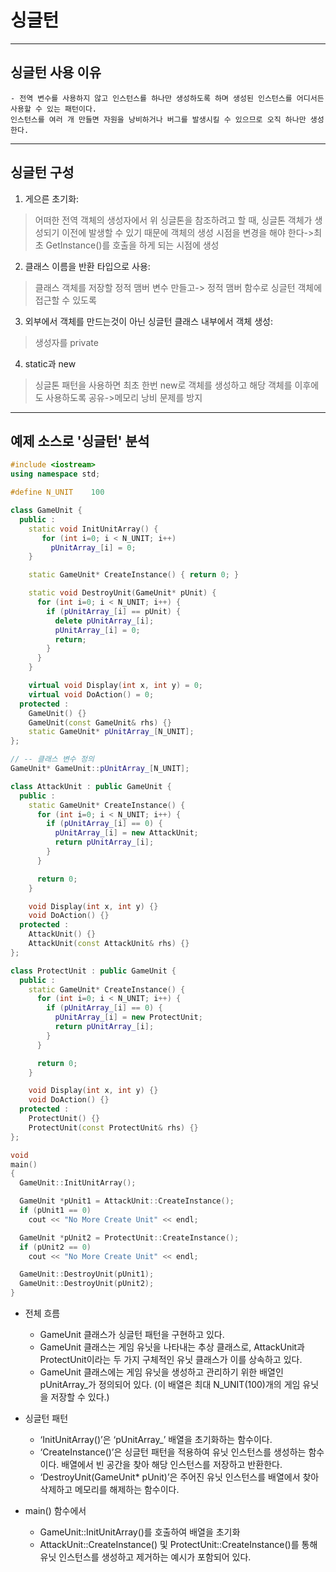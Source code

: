 # 싱글턴
------
## 싱글턴 사용 이유
    - 전역 변수를 사용하지 않고 인스턴스를 하나만 생성하도록 하며 생성된 인스턴스를 어디서든 사용할 수 있는 패턴이다. 
    인스턴스를 여러 개 만들면 자원을 낭비하거나 버그를 발생시킬 수 있으므로 오직 하나만 생성한다.
----

## 싱글턴 구성
1. 게으른 초기화: 
> 어떠한 전역 객체의 생성자에서 위 싱글톤을 참조하려고 할 때, 싱글톤 객체가 생성되기 이전에 발생할 수 있기 때문에 객체의 생성 시점을 변경을 해야 한다->최초 GetInstance()를 호출을 하게 되는 시점에 생성
2. 클래스 이름을 반환 타입으로 사용:
> 클래스 객체를 저장할 정적 맴버 변수 만들고-> 정적 맴버 함수로 싱글턴 객체에 접근할 수 있도록
3. 외부에서 객체를 만드는것이 아닌 싱글턴 클래스 내부에서 객체 생성:
> 생성자를 private
4. static과 new
> 싱글톤 패턴을 사용하면 최초 한번 new로 객체를 생성하고 해당 객체를 이후에도 사용하도록 공유->메모리 낭비 문제를 방지



------------------------------
## 예제 소스로 '싱글턴' 분석

```C++
#include <iostream>
using namespace std;

#define N_UNIT    100

class GameUnit {
  public :
    static void InitUnitArray() {
       for (int i=0; i < N_UNIT; i++)
         pUnitArray_[i] = 0;
    }

    static GameUnit* CreateInstance() { return 0; }

    static void DestroyUnit(GameUnit* pUnit) {
      for (int i=0; i < N_UNIT; i++) {
        if (pUnitArray_[i] == pUnit) {
          delete pUnitArray_[i];
          pUnitArray_[i] = 0;
          return;
        }
      }
    }

    virtual void Display(int x, int y) = 0;
    virtual void DoAction() = 0;
  protected :
    GameUnit() {}
    GameUnit(const GameUnit& rhs) {}
    static GameUnit* pUnitArray_[N_UNIT];
};

// -- 클래스 변수 정의
GameUnit* GameUnit::pUnitArray_[N_UNIT];

class AttackUnit : public GameUnit {
  public : 
    static GameUnit* CreateInstance() { 
      for (int i=0; i < N_UNIT; i++) {
        if (pUnitArray_[i] == 0) {
          pUnitArray_[i] = new AttackUnit;
          return pUnitArray_[i];
        }
      }

      return 0;
    }

    void Display(int x, int y) {}
    void DoAction() {}
  protected :
    AttackUnit() {}
    AttackUnit(const AttackUnit& rhs) {}
};

class ProtectUnit : public GameUnit {
  public : 
    static GameUnit* CreateInstance() { 
      for (int i=0; i < N_UNIT; i++) {
        if (pUnitArray_[i] == 0) {
          pUnitArray_[i] = new ProtectUnit;
          return pUnitArray_[i];
        }
      }

      return 0;
    }

    void Display(int x, int y) {}
    void DoAction() {}
  protected :
    ProtectUnit() {}
    ProtectUnit(const ProtectUnit& rhs) {}
};

void 
main()
{
  GameUnit::InitUnitArray();

  GameUnit *pUnit1 = AttackUnit::CreateInstance();
  if (pUnit1 == 0)
    cout << "No More Create Unit" << endl;

  GameUnit *pUnit2 = ProtectUnit::CreateInstance();
  if (pUnit2 == 0)
    cout << "No More Create Unit" << endl;

  GameUnit::DestroyUnit(pUnit1);
  GameUnit::DestroyUnit(pUnit2);
}
```

- 전체 흐름
   - GameUnit 클래스가 싱글턴 패턴을 구현하고 있다.
   - GameUnit 클래스는 게임 유닛을 나타내는 추상 클래스로, AttackUnit과 ProtectUnit이라는 두 가지 구체적인 유닛 클래스가 이를 상속하고 있다. 
   - GameUnit 클래스에는 게임 유닛을 생성하고 관리하기 위한 배열인 pUnitArray_가 정의되어 있다. (이 배열은 최대 N_UNIT(100)개의 게임 유닛을 저장할 수 있다.)

- 싱글턴 패턴
  - ‘InitUnitArray()’은 ‘pUnitArray_’ 배열을 초기화하는 함수이다.
  - ‘CreateInstance()’은 싱글턴 패턴을 적용하여 유닛 인스턴스를 생성하는 함수이다. 배열에서 빈 공간을 찾아 해당 인스턴스를 저장하고 반환한다.
  - ‘DestroyUnit(GameUnit* pUnit)’은 주어진 유닛 인스턴스를 배열에서 찾아 삭제하고 메모리를 해제하는 함수이다.

- main() 함수에서
  - GameUnit::InitUnitArray()를 호출하여 배열을 초기화
  - AttackUnit::CreateInstance() 및 ProtectUnit::CreateInstance()를 통해 유닛 인스턴스를 생성하고 제거하는 예시가 포함되어 있다.
